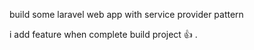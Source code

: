 build some laravel web app with service provider pattern


i add feature  when complete build project 👍 .
